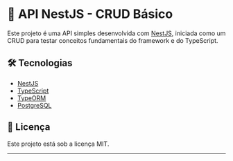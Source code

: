 # 🚀 API NestJS - CRUD Básico

Este projeto é uma API simples desenvolvida com [NestJS](https://nestjs.com/), iniciada como um CRUD para testar conceitos fundamentais do framework e do TypeScript.

## 🛠️ Tecnologias
- [NestJS](https://nestjs.com/)
- [TypeScript](https://www.typescriptlang.org/)
- [TypeORM](https://typeorm.io/)
- [PostgreSQL](https://www.postgresql.org/)

## 📝 Licença
Este projeto está sob a licença MIT.

---